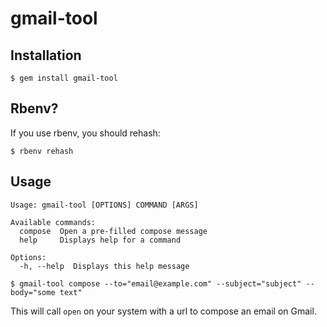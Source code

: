 # gmail-tool

## Installation

    $ gem install gmail-tool
    
## Rbenv?

If you use rbenv, you should rehash:

    $ rbenv rehash

## Usage

```
Usage: gmail-tool [OPTIONS] COMMAND [ARGS]

Available commands:
  compose  Open a pre-filled compose message
  help     Displays help for a command

Options:
  -h, --help  Displays this help message
```

    $ gmail-tool compose --to="email@example.com" --subject="subject" --body="some text"

This will call `open` on your system with a url to compose an email on Gmail.
